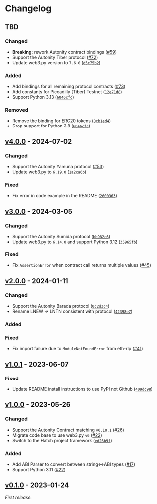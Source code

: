 # Changelog

## TBD

### Changed

- **Breaking:** rework Autonity contract bindings ([#59](https://github.com/autonity/autonity.py/pull/59))
- Support the Autonity Tiber protocol ([#72](https://github.com/autonity/autonity.py/pull/72))
- Update web3.py version to `7.6.0` ([`d5c75b2`](https://github.com/autonity/autonity.py/commit/d5c75b2))

### Added

- Add bindings for all remaining protocol contracts ([#73](https://github.com/autonity/autonity.py/issues/73))
- Add constants for Piccadilly (Tiber) Testnet ([`12e71d8`](https://github.com/autonity/autonity.py/commit/12e71d8))
- Support Python 3.13 ([`6046cfc`](https://github.com/autonity/autonity.py/commit/6046cfc))

### Removed

- Remove the binding for ERC20 tokens ([`8cb1ed4`](https://github.com/autonity/autonity.py/commit/8cb1ed4bdb1665dd9efb7b39ba3f504f9ebc04a1))
- Drop support for Python 3.8 ([`6046cfc`](https://github.com/autonity/autonity.py/commit/6046cfc))

## [v4.0.0] - 2024-07-02

### Changed

- Support the Autonity Yamuna protocol ([#53](https://github.com/autonity/autonity.py/issues/53))
- Update web3.py to `6.19.0` ([`1a2ca6b`](https://github.com/autonity/autonity.py/commit/1a2ca6b))

### Fixed

- Fix error in code example in the README ([`2600363`](https://github.com/autonity/autonity.py/commit/2600363))

## [v3.0.0] - 2024-03-05

### Changed

- Support the Autonity Sumida protocol ([`bb982c6`](https://github.com/autonity/autonity.py/commit/bb982c6))
- Update web3.py to `6.14.0` and support Python 3.12 ([`35965fb`](https://github.com/autonity/autonity.py/commit/35965fb))

### Fixed

- Fix `AssertionError` when contract call returns multiple values ([#45](https://github.com/autonity/autonity.py/pull/45))

## [v2.0.0] - 2024-01-11

### Changed

- Support the Autonity Barada protocol ([`0c2d3c4`](https://github.com/autonity/autonity.py/commit/0c2d3c4))
- Rename LNEW -> LNTN consistent with protocol ([`42398e7`](https://github.com/autonity/autonity.py/commit/42398e7))

### Added

### Fixed

- Fix import failure due to `ModuleNotFoundError` from eth-rlp ([#41](https://github.com/autonity/autonity.py/issues/41))

## [v1.0.1] - 2023-06-07

### Fixed

- Update README install instructions to use PyPI not Github ([`409dc98`](https://github.com/autonity/autonity.py/commit/409dc98))

## [v1.0.0] - 2023-05-26

### Changed

- Support the Autonity Contract matching `v0.10.1` ([#26](https://github.com/autonity/autonity.py/issues/26))
- Migrate code base to use web3.py `v6` ([#22](https://github.com/autonity/autonity.py/issues/22))
- Switch to the Hatch project framework ([`ed26b9f`](https://github.com/autonity/autonity.py/commit/ed26b9f))

### Added

- Add ABI Parser to convert between string<->ABI types ([#17](https://github.com/autonity/autonity.py/pull/17))
- Support Python 3.11 ([#22](https://github.com/autonity/autonity.py/issues/22))

## [v0.1.0] - 2023-01-24

_First release._

[v4.0.0]: https://github.com/autonity/autonity.py/releases/tag/v4.0.0
[v3.0.0]: https://github.com/autonity/autonity.py/releases/tag/v3.0.0
[v2.0.0]: https://github.com/autonity/autonity.py/releases/tag/v2.0.0
[v1.0.1]: https://github.com/autonity/autonity.py/releases/tag/v1.0.1
[v1.0.0]: https://github.com/autonity/autonity.py/releases/tag/v1.0.0
[v0.1.0]: https://github.com/autonity/autonity.py/releases/tag/v0.1.0
